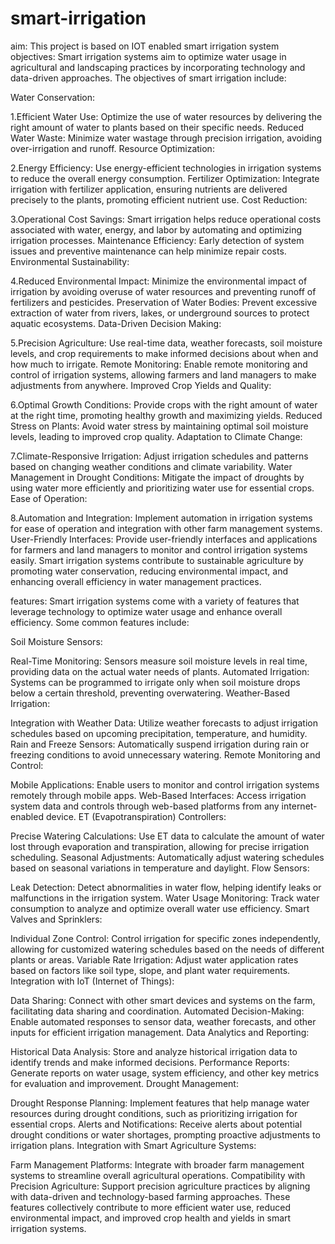 # smart-irrigation
aim: This project is based on IOT enabled smart irrigation system
objectives: Smart irrigation systems aim to optimize water usage in agricultural and landscaping practices by incorporating technology and data-driven approaches. The objectives of smart irrigation include:

Water Conservation:

1.Efficient Water Use: Optimize the use of water resources by delivering the right amount of water to plants based on their specific needs.
Reduced Water Waste: Minimize water wastage through precision irrigation, avoiding over-irrigation and runoff.
Resource Optimization:

2.Energy Efficiency: Use energy-efficient technologies in irrigation systems to reduce the overall energy consumption.
Fertilizer Optimization: Integrate irrigation with fertilizer application, ensuring nutrients are delivered precisely to the plants, promoting efficient nutrient use.
Cost Reduction:

3.Operational Cost Savings: Smart irrigation helps reduce operational costs associated with water, energy, and labor by automating and optimizing irrigation processes.
Maintenance Efficiency: Early detection of system issues and preventive maintenance can help minimize repair costs.
Environmental Sustainability:

4.Reduced Environmental Impact: Minimize the environmental impact of irrigation by avoiding overuse of water resources and preventing runoff of fertilizers and pesticides.
Preservation of Water Bodies: Prevent excessive extraction of water from rivers, lakes, or underground sources to protect aquatic ecosystems.
Data-Driven Decision Making:

5.Precision Agriculture: Use real-time data, weather forecasts, soil moisture levels, and crop requirements to make informed decisions about when and how much to irrigate.
Remote Monitoring: Enable remote monitoring and control of irrigation systems, allowing farmers and land managers to make adjustments from anywhere.
Improved Crop Yields and Quality:

6.Optimal Growth Conditions: Provide crops with the right amount of water at the right time, promoting healthy growth and maximizing yields.
Reduced Stress on Plants: Avoid water stress by maintaining optimal soil moisture levels, leading to improved crop quality.
Adaptation to Climate Change:

7.Climate-Responsive Irrigation: Adjust irrigation schedules and patterns based on changing weather conditions and climate variability.
Water Management in Drought Conditions: Mitigate the impact of droughts by using water more efficiently and prioritizing water use for essential crops.
Ease of Operation:

8.Automation and Integration: Implement automation in irrigation systems for ease of operation and integration with other farm management systems.
User-Friendly Interfaces: Provide user-friendly interfaces and applications for farmers and land managers to monitor and control irrigation systems easily.
Smart irrigation systems contribute to sustainable agriculture by promoting water conservation, reducing environmental impact, and enhancing overall efficiency in water management practices.

features:
Smart irrigation systems come with a variety of features that leverage technology to optimize water usage and enhance overall efficiency. Some common features include:

Soil Moisture Sensors:

Real-Time Monitoring: Sensors measure soil moisture levels in real time, providing data on the actual water needs of plants.
Automated Irrigation: Systems can be programmed to irrigate only when soil moisture drops below a certain threshold, preventing overwatering.
Weather-Based Irrigation:

Integration with Weather Data: Utilize weather forecasts to adjust irrigation schedules based on upcoming precipitation, temperature, and humidity.
Rain and Freeze Sensors: Automatically suspend irrigation during rain or freezing conditions to avoid unnecessary watering.
Remote Monitoring and Control:

Mobile Applications: Enable users to monitor and control irrigation systems remotely through mobile apps.
Web-Based Interfaces: Access irrigation system data and controls through web-based platforms from any internet-enabled device.
ET (Evapotranspiration) Controllers:

Precise Watering Calculations: Use ET data to calculate the amount of water lost through evaporation and transpiration, allowing for precise irrigation scheduling.
Seasonal Adjustments: Automatically adjust watering schedules based on seasonal variations in temperature and daylight.
Flow Sensors:

Leak Detection: Detect abnormalities in water flow, helping identify leaks or malfunctions in the irrigation system.
Water Usage Monitoring: Track water consumption to analyze and optimize overall water use efficiency.
Smart Valves and Sprinklers:

Individual Zone Control: Control irrigation for specific zones independently, allowing for customized watering schedules based on the needs of different plants or areas.
Variable Rate Irrigation: Adjust water application rates based on factors like soil type, slope, and plant water requirements.
Integration with IoT (Internet of Things):

Data Sharing: Connect with other smart devices and systems on the farm, facilitating data sharing and coordination.
Automated Decision-Making: Enable automated responses to sensor data, weather forecasts, and other inputs for efficient irrigation management.
Data Analytics and Reporting:

Historical Data Analysis: Store and analyze historical irrigation data to identify trends and make informed decisions.
Performance Reports: Generate reports on water usage, system efficiency, and other key metrics for evaluation and improvement.
Drought Management:

Drought Response Planning: Implement features that help manage water resources during drought conditions, such as prioritizing irrigation for essential crops.
Alerts and Notifications: Receive alerts about potential drought conditions or water shortages, prompting proactive adjustments to irrigation plans.
Integration with Smart Agriculture Systems:

Farm Management Platforms: Integrate with broader farm management systems to streamline overall agricultural operations.
Compatibility with Precision Agriculture: Support precision agriculture practices by aligning with data-driven and technology-based farming approaches.
These features collectively contribute to more efficient water use, reduced environmental impact, and improved crop health and yields in smart irrigation systems.











